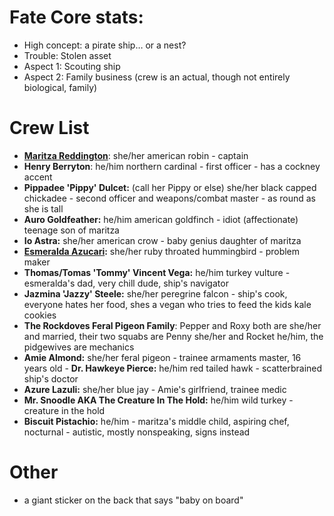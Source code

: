 # Fate Core stats:

- High concept: a pirate ship… or a nest?
- Trouble: Stolen asset
- Aspect 1: Scouting ship
- Aspect 2: Family business (crew is an actual, though not entirely biological, family)

# Crew List
- **[Maritza Reddington](../Player%20Characters/Maritza%20Reddington.md)**: she/her american robin - captain
- **Henry Berryton**: he/him northern cardinal - first officer - has a cockney accent
- **Pippadee 'Pippy' Dulcet:** (call her Pippy or else) she/her black capped chickadee - second officer and weapons/combat master - as round as she is tall
- **Auro Goldfeather:** he/him american goldfinch - idiot (affectionate) teenage son of maritza
- **Io Astra:** she/her american crow - baby genius daughter of maritza
- **[Esmeralda Azucari](../Player%20Characters/Inactive/Esmeralda%20Azucari.md):** she/her ruby throated hummingbird - problem maker
- **Thomas/Tomas 'Tommy' Vincent Vega:** he/him turkey vulture - esmeralda's dad, very chill dude, ship's navigator
- **Jazmina 'Jazzy' Steele:** she/her peregrine falcon - ship's cook, everyone hates her food, shes a vegan who tries to feed the kids kale cookies
- **The Rockdoves Feral Pigeon Family**: Pepper and Roxy both are she/her and married, their two squabs are Penny she/her and Rocket he/him, the pidgewives are mechanics
- **Amie Almond:** she/her feral pigeon - trainee armaments master, 16 years old
- **Dr. Hawkeye Pierce:** he/him red tailed hawk - scatterbrained ship's doctor
- **Azure Lazuli:** she/her blue jay - Amie's girlfriend, trainee medic
- **Mr. Snoodle AKA The Creature In The Hold:** he/him wild turkey - creature in the hold
- **Biscuit Pistachio:** he/him - maritza's middle child, aspiring chef, nocturnal - autistic, mostly nonspeaking, signs instead
# Other
- a giant sticker on the back that says "baby on board"